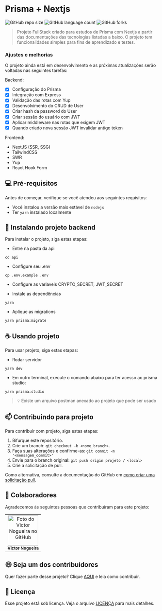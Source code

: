 # Prisma + Nextjs

<!---Esses são exemplos. Veja https://shields.io para outras pessoas ou para personalizar este conjunto de escudos. Você pode querer incluir dependências, status do projeto e informações de licença aqui--->

![GitHub repo size](https://img.shields.io/github/repo-size/vmnog/prisma-nextjs?style=for-the-badge)
![GitHub language count](https://img.shields.io/github/languages/count/vmnog/prisma-nextjs?style=for-the-badge)
![GitHub forks](https://img.shields.io/github/forks/vmnog/prisma-nextjs?style=for-the-badge)

> Projeto FullStack criado para estudos de Prisma com Nextjs a partir das documentações das tecnologias listadas a baixo. O projeto tem funcionalidades simples para fins de aprendizado e testes.

### Ajustes e melhorias

O projeto ainda está em desenvolvimento e as próximas atualizações serão voltadas nas seguintes tarefas:

Backend:

- [x] Configuração do Prisma
- [x] Integração com Express
- [x] Validação das rotas com Yup
- [x] Desenvolvimento do CRUD de User
- [x] Criar hash da password do User
- [x] Criar sessão do usuário com JWT
- [x] Aplicar middleware nas rotas que exigem JWT
- [x] Quando criado nova sessão JWT invalidar antigo token

Frontend:

- NextJS (SSR, SSG)
- TailwindCSS
- SWR
- Yup
- React Hook Form

## 💻 Pré-requisitos

Antes de começar, verifique se você atendeu aos seguintes requisitos:

- Você instalou a versão mais estável de `nodejs`
- Ter `yarn` instalado localmente

## 🚀 Instalando projeto backend

Para instalar o projeto, siga estas etapas:

- Entre na pasta da api

```
cd api
```

- Configure seu .env

```
cp .env.example .env
```

- Configure as variaveis CRYPTO_SECRET, JWT_SECRET

- Instale as dependências

```
yarn
```

- Aplique as migrations

```
yarn prisma:migrate
```

## ☕ Usando projeto

Para usar projeto, siga estas etapas:

- Rodar servidor

```
yarn dev
```

- Em outro terminal, execute o comando abaixo para ter acesso ao prisma studio:

```
yarn prisma:studio
```

> 💡 Existe um arquivo postman anexado ao projeto que pode ser usado

## 📫 Contribuindo para projeto

Para contribuir com projeto, siga estas etapas:

1. Bifurque este repositório.
2. Crie um branch: `git checkout -b <nome_branch>`.
3. Faça suas alterações e confirme-as: `git commit -m '<mensagem_commit>'`
4. Envie para o branch original: `git push origin projeto / <local>`
5. Crie a solicitação de pull.

Como alternativa, consulte a documentação do GitHub em [como criar uma solicitação pull](https://help.github.com/en/github/collaborating-with-issues-and-pull-requests/creating-a-pull-request).

## 🤝 Colaboradores

Agradecemos às seguintes pessoas que contribuíram para este projeto:

<table>
  <tr>
    <td align="center">
      <a href="#">
        <img src="https://www.github.com/vmnog.png" width="100px;" alt="Foto do Victor Nogueira no GitHub"/><br>
        <sub>
          <b>Victor Nogueira</b>
        </sub>
      </a>
    </td>

  </tr>
</table>

## 😄 Seja um dos contribuidores<br>

Quer fazer parte desse projeto? Clique [AQUI](CONTRIBUTING.md) e leia como contribuir.

## 📝 Licença

Esse projeto está sob licença. Veja o arquivo [LICENÇA](LICENSE.md) para mais detalhes.
